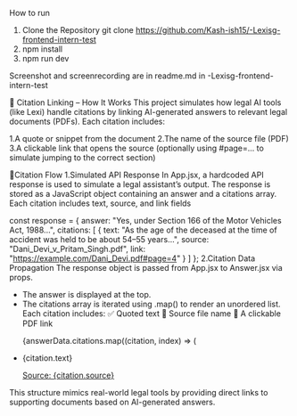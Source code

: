 How to run
1. Clone the Repository
   git clone https://github.com/Kash-ish15/-Lexisg-frontend-intern-test
2. npm install
3. npm run dev



Screenshot and screenrecording are in readme.md in -Lexisg-frontend-intern-test




🔗 Citation Linking – How It Works
This project simulates how legal AI tools (like Lexi) handle citations by linking AI-generated answers to relevant legal documents (PDFs). Each citation includes:

1.A quote or snippet from the document
2.The name of the source file (PDF)
3.A clickable link that opens the source (optionally using #page=... to simulate jumping to the correct section)

🧠Citation Flow
1.Simulated API Response
In App.jsx, a hardcoded API response is used to simulate a legal assistant’s output. The response is stored as a JavaScript object containing an answer and a citations array. Each citation includes text, source, and link fields

const response = {
  answer: "Yes, under Section 166 of the Motor Vehicles Act, 1988...",
  citations: [
    {
      text: "As the age of the deceased at the time of accident was held to be about 54–55 years...",
      source: "Dani_Devi_v_Pritam_Singh.pdf",
      link: "https://example.com/Dani_Devi.pdf#page=4"
    }
  ]
};
2.Citation Data Propagation
The response object is passed from App.jsx to Answer.jsx via props.
 * The answer is displayed at the top.
 * The citations array is iterated using .map() to render an unordered list.
Each citation includes:
✅ Quoted text
📄 Source file name
🔗 A clickable PDF link

 <ul className="list-disc pl-5 space-y-2">
        {answerData.citations.map((citation, index) => (
          <li key={index}>
            <p className="text-gray-700">{citation.text}</p>
            <a
              href={citation.link}
              target="_blank"
              rel="noopener noreferrer"
              className="text-blue-600 underline text-sm"
            >
              Source: {citation.source}
            </a>
          </li>
 </ul>
 This structure mimics real-world legal tools by providing direct links to supporting documents based on AI-generated answers.

